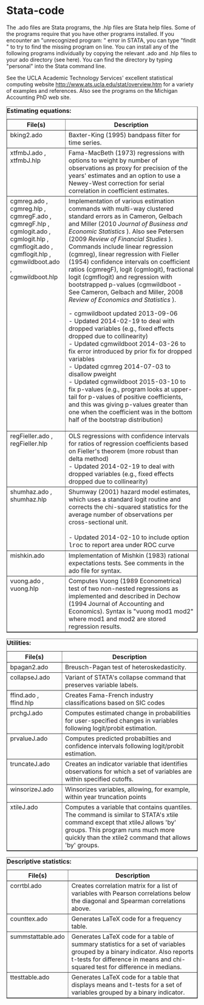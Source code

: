 # Stata-code
The .ado files are Stata programs, the .hlp files are Stata help files. Some of the programs require that you have other programs installed. If you encounter an "unrecognized program: <program name>" error in STATA, you can type "findit <program name>" to try to find the missing program on line. You can install any of the following programs individually by copying the relevant .ado and .hlp files to your ado directory (see here). You can find the directory by typing "personal" into the Stata command line.

See the UCLA Academic Technology Services' excellent statistical computing website http://www.ats.ucla.edu/stat/overview.htm for a variety of examples and references. Also see the programs on the Michigan Accounting PhD web site.

<table xmlns="http://www.w3.org/1999/xhtml" border="1" width="757" data-table-local-id="table-3">
  <caption>
    <div align="left">
      <b>Estimating equations:</b>
    </div>
  </caption>
  <colgroup>
    <col width="130" align="left">
      <col width="360" align="left">
  </colgroup>
  <thead style="border-bottom:1px solid black;">
    <tr>
      <th scope="col">File(s)</th>
      <th scope="col">Description</th>
    </tr>
  </thead>
  <tbody>
    <tr>
      <td align="left" valign="top">
        <a>bking2.ado</a>
      </td>
      <td align="left" valign="top">Baxter-King (1995) bandpass filter for time series.</td>
    </tr>
    <tr>
      <td align="left" valign="top">
        <a>xtfmbJ.ado</a>
        ,
        <a>xtfmbJ.hlp</a>
      </td>
      <td align="left" valign="top">Fama-MacBeth (1973) regressions with options to weight by number of observations as proxy for precision of the years' estimates and an option to use a Newey-West correction for serial correlation in coefficient estimates.</td>
    </tr>
    <tr>
      <td align="left" valign="top">
        <a>cgmreg.ado</a>
        ,
        <br />
        <a>cgmreg.hlp</a>
        ,
        <br />
        <a>cgmregF.ado</a>
        ,
        <br />
        <a>cgmregF.hlp</a>
        ,
        <br />
        <a>cgmlogit.ado</a>
        ,
        <br />
        <a>cgmlogit.hlp</a>
        ,
        <br />
        <a>cgmflogit.ado</a>
        ,
        <br />
        <a>cgmflogit.hlp</a>
        ,
        <br />
        <a>cgmwildboot.ado</a>
        ,
        <br />
        <a>cgmwildboot.hlp</a>
      </td>
      <td align="left" valign="top">
        Implementation of various estimation commands with multi-way clustered standard errors as in Cameron, Gelbach and Miller (2010
        <i>Journal of Business and Economic Statistics</i>
        ). Also see Petersen (2009
        <i>Review of Financial Studies</i>
        ). Commands include linear regression (cgmreg), linear regression with Fieller (1954) confidence intervals on coefficient ratios (cgmregF), logit (cgmlogit), fractional logit (cgmflogit) and regression with bootstrapped p-values (cgmwildboot - See Cameron, Gelbach and Miller, 2008
        <i>Review of Economics and Statistics</i>
        ).
        <p>
          - cgmwildboot updated 2013-09-06
          <br />
          - Updated 2014-02-19 to deal with dropped variables (e.g., fixed effects dropped due to collinearity)
          <br />
          - Updated cgmwildboot 2014-03-26 to fix error introduced by prior fix for dropped variables
          <br />
          - Updated cgmreg 2014-07-03 to disallow pweight
          <br />
          - Updated cgmwildboot 2015-03-10 to fix p-values (e.g., program looks at upper-tail for p-values of positive coefficients, and this was giving p-values greater than one when the coefficient was in the bottom half of the bootstrap distribution)
          <br />
        </p>
      </td>
    </tr>
    <tr>
      <td align="left" valign="top">
        <a>regFieller.ado</a>
        ,
        <a>regFieller.hlp</a>
      </td>
      <td align="left" valign="top">
        OLS regressions with confidence intervals for ratios of regression coefficients based on Fieller's theorem (more robust than delta method)
        <br />
        - Updated 2014-02-19 to deal with dropped variables (e.g., fixed effects dropped due to collinearity)
        <br />
      </td>
    </tr>
    <tr>
      <td align="left" height="44" valign="top">
        <a>shumhaz.ado</a>
        ,
        <a>shumhaz.hlp</a>
      </td>
      <td align="left" valign="top">
        Shumway (2001) hazard model estimates, which uses a standard logit routine and corrects the chi-squared statistics for the average number of observations per cross-sectional unit.
        <br />
        <br />
        - Updated 2014-02-10 to include option
        <span style="font-family:courier new,monospace">lroc</span>
        to report area under ROC curve
        <br />
      </td>
    </tr>
    <tr>
      <td align="left" valign="top" width="145">
        <a>mishkin.ado</a>
      </td>
      <td align="left" valign="top" width="589">Implementation of Mishkin (1983) rational expectations tests. See comments in the ado file for syntax.</td>
    </tr>
    <tr>
      <td align="left" valign="top">
        <a>vuong.ado</a>
        ,
        <br />
        <a>vuong.hlp</a>
      </td>
      <td align="left" valign="top">Computes Vuong (1989 Econometrica) test of two non-nested regressions as implemented and described in Dechow (1994 Journal of Accounting and Economics). Syntax is "vuong mod1 mod2" where mod1 and mod2 are stored regression results.</td>
    </tr>
  </tbody>
</table>


<table xmlns="http://www.w3.org/1999/xhtml" border="1" width="757" data-table-local-id="table-5">
  <caption>
    <div align="left"><b>Utilities:</b></div>
  </caption>
  <colgroup>
    <col width="130" align="left">
      <col width="360" align="left">
  </colgroup>
  <thead style="border-bottom:1px solid black;">
    <tr>
      <th scope="col">File(s)</th>
      <th scope="col">Description</th>
    </tr>
  </thead>
  <tbody>
    <tr>
      <td align="left" valign="top" width="145">
        <a>bpagan2.ado</a>
      </td>
      <td align="left" valign="top" width="589">Breusch-Pagan test of heteroskedasticity.</td>
    </tr>
    <tr>
      <td align="left" valign="top">
        <a>collapseJ.ado</a>
      </td>
      <td align="left" valign="top">Variant of STATA's collapse command that preserves variable labels.</td>
    </tr>
    <tr>
      <td align="left" valign="top">
        <a>ffind.ado</a>
        ,
        <a>ffind.hlp</a>
        <br />
        <a></a>
      </td>
      <td align="left" valign="top">Creates Fama-French industry classifications based on SIC codes</td>
    </tr>
    <tr>
      <td align="left" valign="top">
        <a>prchgJ.ado</a>
      </td>
      <td align="left" valign="top">Computes estimated change in probabilities for user-specified changes in variables following logit/probit estimation.</td>
    </tr>
    <tr>
      <td align="left" valign="top">
        <a>prvalueJ.ado</a>
      </td>
      <td align="left" valign="top">Computes predicted probabilties and confidence intervals following logit/probit estimation.</td>
    </tr>
    <tr>
      <td align="left" height="42" valign="top">
        <a>truncateJ.ado</a>
      </td>
      <td align="left" valign="top">Creates an indicator variable that                  identifies observations for which a set of                  variables are within specified cutoffs.</td>
    </tr>
    <tr>
      <td align="left" valign="top">
        <a>winsorizeJ.ado</a>
      </td>
      <td align="left" valign="top">Winsorizes variables, allowing, for example, within year truncation points</td>
    </tr>
    <tr>
      <td align="left" height="24" valign="top">
        <a>xtileJ.ado</a>
      </td>
      <td align="left" valign="top">Computes a variable that contains quantiles. The command is similar to STATA's xtile command except that xtileJ allows 'by' groups. This program runs much more quickly than the xtile2 command that allows 'by' groups.</td>
    </tr>
  </tbody>
</table>

<table xmlns="http://www.w3.org/1999/xhtml" border="1" width="757" data-table-local-id="table-4">
  <caption>
    <div align="left">
      <b>Descriptive statistics:</b>
    </div>
  </caption>
  <colgroup>
    <col width="130" align="left">
      <col width="360" align="left">
  </colgroup>
  <thead style="border-bottom:1px solid black;">
    <tr>
      <th scope="col">File(s)</th>
      <th scope="col">Description</th>
    </tr>
  </thead>
  <tbody>
    <tr>
      <td align="left" valign="top">
        <a>corrtbl.ado</a>
      </td>
      <td align="left" valign="top">Creates correlation matrix for a list of variables with Pearson correlations below the diagonal and Spearman correlations above.</td>
    </tr>
    <tr>
      <td align="left" valign="top">
        <a>counttex.ado</a>
      </td>
      <td align="left" valign="top">Generates LaTeX code for a frequency table.</td>
    </tr>
    <tr>
      <td align="left" valign="top">
        <a>summstattable.ado</a>
      </td>
      <td align="left" valign="top">Generates LaTeX code for a table of summary statistics for a set of variables grouped by a binary indicator. Also reports t-tests for difference in means and chi-squared test for difference in medians.</td>
    </tr>
    <tr>
      <td align="left" valign="top" width="145">
        <a>ttesttable.ado</a>
      </td>
      <td align="left" valign="top" width="589">Generates LaTeX code for a table that displays means and t-tests for a set of variables grouped by a binary indicator.</td>
    </tr>
  </tbody>
</table>
